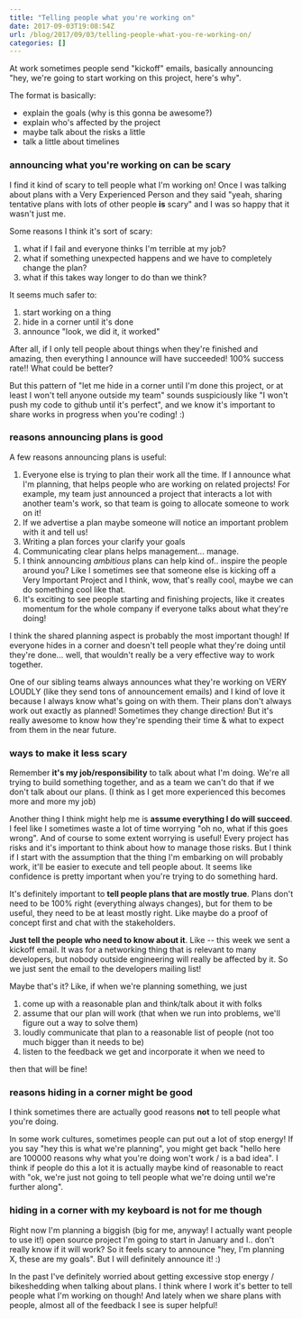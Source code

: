 ```yaml
---
title: "Telling people what you're working on"
date: 2017-09-03T19:08:54Z
url: /blog/2017/09/03/telling-people-what-you-re-working-on/
categories: []
---
```


At work sometimes people send "kickoff" emails, basically announcing "hey,
we're going to start working on this project, here's why".

The format is basically:

* explain the goals (why is this gonna be awesome?)
* explain who's affected by the project
* maybe talk about the risks a little
* talk a little about timelines

### announcing what you're working on can be scary

I find it kind of scary to tell people what I'm working on! Once I was
talking about plans with a Very Experienced Person and they said "yeah, sharing
tentative plans with lots of other people **is** scary" and I was so happy that it
wasn't just me.

Some reasons I think it's sort of scary:

1. what if I fail and everyone thinks I'm terrible at my job?
2. what if something unexpected happens and we have to completely change the plan?
3. what if this takes way longer to do than we think?

It seems much safer to:

1. start working on a thing
2. hide in a corner until it's done
3. announce "look, we did it, it worked"

After all, if I only tell people about things when they're finished and
amazing, then everything I announce will have succeeded! 100% success rate!!
What could be better?

But this pattern of "let me hide in a corner until I'm done this project,
or at least I won't tell anyone outside my team" sounds suspiciously like "I won't
push my code to github until it's perfect", and we know it's important to share
works in progress when you're coding! :)

### reasons announcing plans is good

A few reasons announcing plans is useful:

1. Everyone else is trying to plan their work all the time. If I announce what I'm planning, that helps people who are working on related projects! For example, my team just announced a project that interacts a lot with another team's work, so that team is going to allocate someone to work on it!
2. If we advertise a plan maybe someone will notice an important problem with it and tell us!
3. Writing a plan forces your clarify your goals
3. Communicating clear plans helps management... manage.
3. I think announcing *ambitious* plans can help kind of.. inspire the people around you? Like I sometimes see that someone else is kicking off a Very Important Project and I think, wow, that's really cool, maybe we can do something cool like that.
4. It's exciting to see people starting and finishing projects, like it creates momentum for the whole company if everyone talks about what they're doing!

I think the shared planning aspect is probably the most important though! If
everyone hides in a corner and doesn't tell people what they're doing until
they're done... well, that wouldn't really be a very effective way to work
together.

One of our sibling teams always announces what they're working on VERY LOUDLY
(like they send tons of announcement emails) and I kind of love it because I
always know what's going on with them. Their plans don't always work out
exactly as planned! Sometimes they change direction! But it's really awesome to
know how they're spending their time & what to expect from them in the near
future.

### ways to make it less scary


Remember **it's my job/responsibility** to talk about what I'm doing. We're all
trying to build something together, and as a team we can't do that if we don't
talk about our plans. (I think as I get more experienced this becomes more and
more my job)

Another thing I think might help me is **assume everything I do will succeed**.
I feel like I sometimes waste a lot of time worrying "oh no, what if this goes
wrong". And of course to some extent worrying is useful! Every project has
risks and it's important to think about how to manage those risks. But I think
if I start with the assumption that the thing I'm embarking on will probably
work, it'll be easier to execute and tell people about. It seems like
confidence is pretty important when you're trying to do something hard.

It's definitely important to **tell people plans that are mostly true**. Plans
don't need to be 100% right (everything always changes), but for them to be
useful, they need to be at least mostly right. Like maybe do a proof of concept
first and chat with the stakeholders. 

**Just tell the people who need to know about it**. Like -- this week we sent a
kickoff email. It was for a networking thing that is relevant to many
developers, but nobody outside engineering will really be affected by it. So we
just sent the email to the developers mailing list!

Maybe that's it? Like, if when we're planning something, we just 

1. come up with a reasonable plan and think/talk about it with folks
1. assume that our plan will work (that when we run into problems, we'll figure
out a way to solve them)
1. loudly communicate that plan to a reasonable list of people (not too much
bigger than it needs to be)
1. listen to the feedback we get and incorporate it when we need to

then that will be fine!

### reasons hiding in a corner might be good

I think sometimes there are actually good reasons **not** to tell people what
you're doing.

In some work cultures, sometimes people can put out a lot of stop energy! If
you say "hey this is what we're planning", you might get back "hello here are
100000 reasons why what you're doing won't work / is a bad idea". I think if
people do this a lot it is actually maybe kind of reasonable to react with "ok,
we're just not going to tell people what we're doing until we're further
along".

### hiding in a corner with my keyboard is not for me though

Right now I'm planning a biggish (big for me, anyway! I actually want people to
use it!) open source project I'm going to start in January and I.. don't really
know if it will work? So it feels scary to announce "hey, I'm planning X, these
are my goals". But I will definitely announce it! :)

In the past I've definitely worried about getting excessive stop energy /
bikeshedding when talking about plans. I think where I work it's better to tell
people what I'm working on though! And lately when we share plans with
people, almost all of the feedback I see is super helpful!
